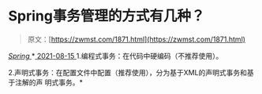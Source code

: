 <!--yml
category: 未分类
date: 0001-01-01 00:00:00
-->

# Spring事务管理的方式有几种？

> 原文：[https://zwmst.com/1871.html](https://zwmst.com/1871.html)

   [ *Spring* ](https://zwmst.com/spring)*[ <time datetime="2021-08-15T16:43:49+08:00"> 2021-08-15 </time> ](https://zwmst.com/1871.html)  1.编程式事务：在代码中硬编码（不推荐使用）。

2.声明式事务：在配置文件中配置（推荐使用），分为基于XML的声明式事务和基于注解的声 明式事务。*